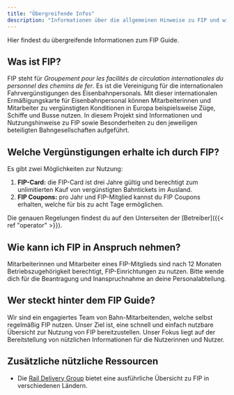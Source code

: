 ```yaml
---
title: "Übergreifende Infos"
description: "Informationen über die allgemeinen Hinweise zu FIP und wie FIP in Anspruch genommen werden kann."
---
```


Hier findest du übergreifende Informationen zum FIP Guide.

## Was ist FIP?

FIP steht für _Groupement pour les facilités de circulation internationales du personnel des chemins de fer_. Es ist die Vereinigung für die internationalen Fahrvergünstigungen des Eisenbahnpersonals.
Mit dieser internationalen Ermäßigungskarte für Eisenbahnpersonal können Mitarbeiterinnen und Mitarbeiter zu vergünstigten Konditionen in Europa beispielsweise Züge, Schiffe und Busse nutzen.
In diesem Projekt sind Informationen und Nutzungshinweise zu FIP sowie Besonderheiten zu den jeweiligen beteiligten Bahngesellschaften aufgeführt.

## Welche Vergünstigungen erhalte ich durch FIP?

Es gibt zwei Möglichkeiten zur Nutzung:
1. **FIP-Card:** die FIP-Card ist drei Jahre gültig und berechtigt zum unlimitierten Kauf von vergünstigten Bahntickets im Ausland.
2. **FIP Coupons:** pro Jahr und FIP-Mitglied kannst du FIP Coupons erhalten, welche für bis zu acht Tage ermöglichen.

Die genauen Regelungen findest du auf den Unterseiten der [Betreiber]({{< ref "operator" >}}).

## Wie kann ich FIP in Anspruch nehmen?

Mitarbeiterinnen und Mitarbeiter eines FIP-Mitglieds sind nach 12 Monaten Betriebszugehörigkeit berechtigt, FIP-Einrichtungen zu nutzen.
Bitte wende dich für die Beantragung und Inanspruchnahme an deine Personalabteilung.

## Wer steckt hinter dem FIP Guide?

Wir sind ein engagiertes Team von Bahn-Mitarbeitenden, welche selbst regelmäßig FIP nutzen.
Unser Ziel ist, eine schnell und einfach nutzbare Übersicht zur Nutzung von FIP bereitzustellen.
Unser Fokus liegt auf der Bereitstellung von nützlichen Informationen für die Nutzerinnen und Nutzer.

## Zusätzliche nützliche Ressourcen

- Die [Rail Delivery Group](https://www.raildeliverygroup.com/rst/europe-and-fip.html) bietet eine ausführliche Übersicht zu FIP in verschiedenen Ländern.
